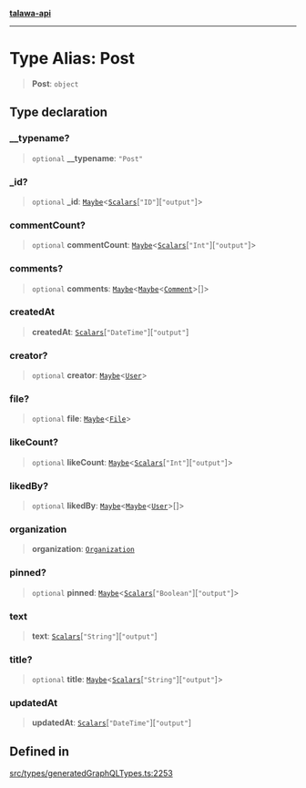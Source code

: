 [**talawa-api**](../../../README.md)

***

# Type Alias: Post

> **Post**: `object`

## Type declaration

### \_\_typename?

> `optional` **\_\_typename**: `"Post"`

### \_id?

> `optional` **\_id**: [`Maybe`](Maybe.md)\<[`Scalars`](Scalars.md)\[`"ID"`\]\[`"output"`\]\>

### commentCount?

> `optional` **commentCount**: [`Maybe`](Maybe.md)\<[`Scalars`](Scalars.md)\[`"Int"`\]\[`"output"`\]\>

### comments?

> `optional` **comments**: [`Maybe`](Maybe.md)\<[`Maybe`](Maybe.md)\<[`Comment`](Comment.md)\>[]\>

### createdAt

> **createdAt**: [`Scalars`](Scalars.md)\[`"DateTime"`\]\[`"output"`\]

### creator?

> `optional` **creator**: [`Maybe`](Maybe.md)\<[`User`](User.md)\>

### file?

> `optional` **file**: [`Maybe`](Maybe.md)\<[`File`](File.md)\>

### likeCount?

> `optional` **likeCount**: [`Maybe`](Maybe.md)\<[`Scalars`](Scalars.md)\[`"Int"`\]\[`"output"`\]\>

### likedBy?

> `optional` **likedBy**: [`Maybe`](Maybe.md)\<[`Maybe`](Maybe.md)\<[`User`](User.md)\>[]\>

### organization

> **organization**: [`Organization`](Organization.md)

### pinned?

> `optional` **pinned**: [`Maybe`](Maybe.md)\<[`Scalars`](Scalars.md)\[`"Boolean"`\]\[`"output"`\]\>

### text

> **text**: [`Scalars`](Scalars.md)\[`"String"`\]\[`"output"`\]

### title?

> `optional` **title**: [`Maybe`](Maybe.md)\<[`Scalars`](Scalars.md)\[`"String"`\]\[`"output"`\]\>

### updatedAt

> **updatedAt**: [`Scalars`](Scalars.md)\[`"DateTime"`\]\[`"output"`\]

## Defined in

[src/types/generatedGraphQLTypes.ts:2253](https://github.com/Suyash878/talawa-api/blob/095e6964ce2a06c1c30d1acf81b6162203f1db91/src/types/generatedGraphQLTypes.ts#L2253)
